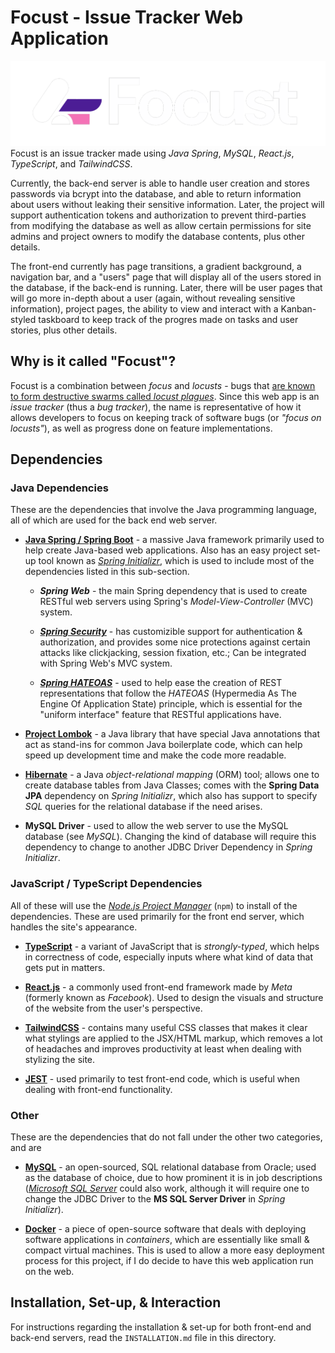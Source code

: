 # Focust - Issue Tracker Web Application
![Banner for Focust](./references/banner.png)
Focust is an issue tracker made using *Java Spring*, *MySQL*, *React.js*, *TypeScript*, and *TailwindCSS*. 

Currently, the back-end server is able to handle user creation and stores passwords via bcrypt into the database, and able to return information about users without leaking their sensitive information. Later, the project will support authentication tokens and authorization to prevent third-parties from modifying the database as well as allow certain permissions for site admins and project owners to modify the database contents, plus other details. 

The front-end currently has page transitions, a gradient background, a navigation bar, and a "users" page that will display all of the users stored in the database, if the back-end is running. Later, there will be user pages that will go more in-depth about a user (again, without revealing sensitive information), project pages, the ability to view and interact with a Kanban-styled taskboard to keep track of the progres made on tasks and user stories, plus other details.

## Why is it called "Focust"?
Focust is a combination between *focus* and *locusts* - bugs that [are known to form destructive swarms called *locust plagues*](https://www.livescience.com/locusts.html). Since this web app is an *issue tracker* (thus a *bug tracker*), the name is representative of how it allows developers to focus on keeping track of software bugs (or *"focus on locusts"*), as well as progress done on feature implementations.

## Dependencies

### Java Dependencies
These are the dependencies that involve the Java programming language, all of which are used for the back end web server.

* [**Java Spring / Spring Boot**](https://spring.io/) - a massive Java framework primarily used to help create Java-based web applications. Also has an easy project set-up tool known as [*Spring Initializr*](https://start.spring.io/), which is used to include most of the dependencies listed in this sub-section.

    * ***Spring Web*** - the main Spring dependency that is used to create RESTful web servers using Spring's *Model-View-Controller* (MVC) system.

    * [***Spring Security***](https://spring.io/projects/spring-security) - has customizible support for authentication & authorization, and provides some nice protections against certain attacks like clickjacking, session fixation, etc.; Can be integrated with Spring Web's MVC system.

    * [***Spring HATEOAS***](https://spring.io/projects/spring-hateoas) - used to help ease the creation of REST representations that follow the *HATEOAS* (Hypermedia As The Engine Of Application State) principle, which is essential for the "uniform interface" feature that RESTful applications have.

* [**Project Lombok**](https://projectlombok.org/) - a Java library that have special Java annotations that act as stand-ins for common Java boilerplate code, which can help speed up development time and make the code more readable.

* [**Hibernate**](https://hibernate.org/) - a Java *object-relational mapping* (ORM) tool; allows one to create database tables from Java Classes; comes with the **Spring Data JPA** dependency on *Spring Initializr*, which also has support to specify *SQL* queries for the relational database if the need arises.

* **MySQL Driver** - used to allow the web server to use the MySQL database (see *MySQL*). Changing the kind of database will require this dependency to change to another JDBC Driver Dependency in *Spring Initializr*.

### JavaScript / TypeScript Dependencies
All of these will use the [*Node.js Project Manager*](https://www.npmjs.com/) (`npm`) to install of the dependencies. These are used primarily for the front end server, which handles the site's appearance.

* [**TypeScript**](https://www.typescriptlang.org/) - a variant of JavaScript that is *strongly-typed*, which helps in correctness of code, especially inputs where what kind of data that gets put in matters.

* [**React.js**](https://react.dev/) - a commonly used front-end framework made by *Meta* (formerly known as *Facebook*). Used to design the visuals and structure of the website from the user's perspective.

* [**TailwindCSS**](https://tailwindcss.com/) - contains many useful CSS classes that makes it clear what stylings are applied to the JSX/HTML markup, which removes a lot of headaches and improves productivity at least when dealing with stylizing the site.

* [**JEST**](https://jestjs.io/) - used primarily to test front-end code, which is useful when dealing with front-end functionality.

### Other
These are the dependencies that do not fall under the other two categories, and are 

* [**MySQL**](https://www.mysql.com/) - an open-sourced, SQL relational database from Oracle; used as the database of choice, due to how prominent it is in job descriptions ([*Microsoft SQL Server*](https://www.microsoft.com/en-us/sql-server/sql-server-downloads) could also work, although it will require one to change the JDBC Driver to the **MS SQL Server Driver** in *Spring Initializr*).

* [**Docker**](https://www.docker.com/) - a piece of open-source software that deals with deploying software applications in *containers*, which are essentially like small & compact virtual machines. This is used to allow a more easy deployment process for this project, if I do decide to have this web application run on the web. 

## Installation, Set-up, & Interaction
For instructions regarding the installation & set-up for both front-end and back-end servers, read the `INSTALLATION.md` file in this directory.